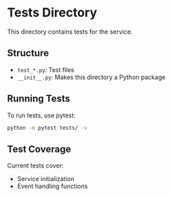 # Tests Directory

This directory contains tests for the service.

## Structure

- `test_*.py`: Test files
- `__init__.py`: Makes this directory a Python package

## Running Tests

To run tests, use pytest:

```bash
python -m pytest tests/ -v
```

## Test Coverage

Current tests cover:
- Service initialization
- Event handling functions